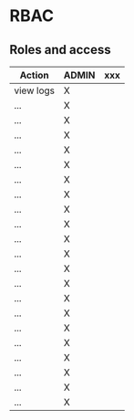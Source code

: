 # RBAC

## Roles and access

| Action    | ADMIN | xxx |
| --------- | ----- | --- |
| view logs |   X   |     |
| ...       |   X   |     |
| ...       |   X   |     |
| ...       |   X   |     |
| ...       |   X   |     |
| ...       |   X   |     |
| ...       |   X   |     |
| ...       |   X   |     |
| ...       |   X   |     |
| ...       |   X   |     |
| ...       |   X   |     |
| ...       |   X   |     |
| ...       |   X   |     |
| ...       |   X   |     |
| ...       |   X   |     |
| ...       |   X   |     |
| ...       |   X   |     |
| ...       |   X   |     |
| ...       |   X   |     |
| ...       |   X   |     |
| ...       |   X   |     |
| ...       |   X   |     |
